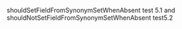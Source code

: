 shouldSetFieldFromSynonymSetWhenAbsent test 5.1  and shouldNotSetFieldFromSynonymSetWhenAbsent test5.2